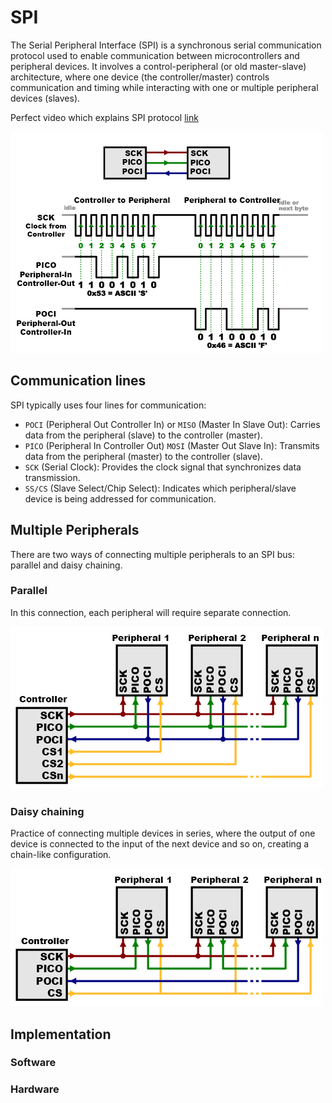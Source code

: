# SPI
The Serial Peripheral Interface (SPI) is a synchronous serial communication protocol used to enable communication between microcontrollers and peripheral devices. It involves a control-peripheral (or old master-slave) architecture, where one device (the controller/master) controls communication and timing while interacting with one or multiple peripheral devices (slaves).

Perfect video which explains SPI protocol [link](https://www.youtube.com/watch?v=0nVNwozXsIc)

![SPI](./assets/spi.png)

## Communication lines
SPI typically uses four lines for communication:

- `POCI` (Peripheral Out Controller In) or `MISO` (Master In Slave Out): Carries data from the peripheral (slave) to the controller (master).
- `PICO` (Peripheral In Controller Out) `MOSI` (Master Out Slave In): Transmits data from the peripheral (master) to the controller (slave).
- `SCK` (Serial Clock): Provides the clock signal that synchronizes data transmission.
- `SS/CS` (Slave Select/Chip Select): Indicates which peripheral/slave device is being addressed for communication.

## Multiple Peripherals
There are two ways of connecting multiple peripherals to an SPI bus: parallel and daisy chaining.

### Parallel 
In this connection, each peripheral will require separate connection.

![parallel](./assets/spi-mupltiple.png)

### Daisy chaining
Practice of connecting multiple devices in series, where the output of one device is connected to the input of the next device and so on, creating a chain-like configuration.

![daisy-chain](./assets/spi-daisy-chain.jpg)

## Implementation

### Software

### Hardware